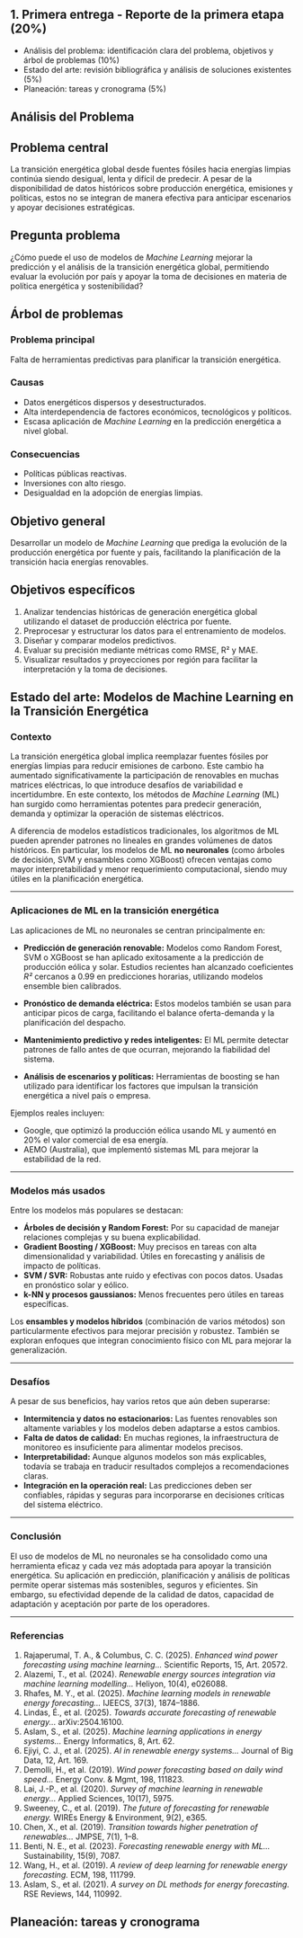 ## 1. Primera entrega - Reporte de la primera etapa (20%) 
- Análisis del problema: identificación clara del problema, objetivos y árbol de problemas (10%) 
- Estado del arte: revisión bibliográfica y análisis de soluciones existentes (5%) 
- Planeación: tareas y cronograma (5%) 

## **Análisis del Problema** ##

## **Problema central**
La transición energética global desde fuentes fósiles hacia energías limpias continúa siendo desigual, lenta y difícil de predecir. A pesar de la disponibilidad de datos históricos sobre producción energética, emisiones y políticas, estos no se integran de manera efectiva para anticipar escenarios y apoyar decisiones estratégicas.

## **Pregunta problema**
¿Cómo puede el uso de modelos de *Machine Learning* mejorar la predicción y el análisis de la transición energética global, permitiendo evaluar la evolución por país y apoyar la toma de decisiones en materia de política energética y sostenibilidad?

## **Árbol de problemas**

### **Problema principal**
Falta de herramientas predictivas para planificar la transición energética.

### **Causas**
- Datos energéticos dispersos y desestructurados.  
- Alta interdependencia de factores económicos, tecnológicos y políticos.  
- Escasa aplicación de *Machine Learning* en la predicción energética a nivel global.  

### **Consecuencias**
- Políticas públicas reactivas.  
- Inversiones con alto riesgo.  
- Desigualdad en la adopción de energías limpias.  

## **Objetivo general**
Desarrollar un modelo de *Machine Learning* que prediga la evolución de la producción energética por fuente y país, facilitando la planificación de la transición hacia energías renovables.

## **Objetivos específicos**
1. Analizar tendencias históricas de generación energética global utilizando el dataset de producción eléctrica por fuente.  
2. Preprocesar y estructurar los datos para el entrenamiento de modelos.
3. Diseñar y comparar modelos predictivos.  
4. Evaluar su precisión mediante métricas como RMSE, R² y MAE.  
5. Visualizar resultados y proyecciones por región para facilitar la interpretación y la toma de decisiones.  

## **Estado del arte: Modelos de Machine Learning en la Transición Energética** ##

### Contexto

La transición energética global implica reemplazar fuentes fósiles por energías limpias para reducir emisiones de carbono. Este cambio ha aumentado significativamente la participación de renovables en muchas matrices eléctricas, lo que introduce desafíos de variabilidad e incertidumbre. En este contexto, los métodos de *Machine Learning* (ML) han surgido como herramientas potentes para predecir generación, demanda y optimizar la operación de sistemas eléctricos. 

A diferencia de modelos estadísticos tradicionales, los algoritmos de ML pueden aprender patrones no lineales en grandes volúmenes de datos históricos. En particular, los modelos de ML **no neuronales** (como árboles de decisión, SVM y ensambles como XGBoost) ofrecen ventajas como mayor interpretabilidad y menor requerimiento computacional, siendo muy útiles en la planificación energética.

---

### Aplicaciones de ML en la transición energética

Las aplicaciones de ML no neuronales se centran principalmente en:

- **Predicción de generación renovable:** Modelos como Random Forest, SVM o XGBoost se han aplicado exitosamente a la predicción de producción eólica y solar. Estudios recientes han alcanzado coeficientes *R²* cercanos a 0.99 en predicciones horarias, utilizando modelos ensemble bien calibrados.

- **Pronóstico de demanda eléctrica:** Estos modelos también se usan para anticipar picos de carga, facilitando el balance oferta-demanda y la planificación del despacho.

- **Mantenimiento predictivo y redes inteligentes:** El ML permite detectar patrones de fallo antes de que ocurran, mejorando la fiabilidad del sistema.

- **Análisis de escenarios y políticas:** Herramientas de boosting se han utilizado para identificar los factores que impulsan la transición energética a nivel país o empresa.

Ejemplos reales incluyen:
- Google, que optimizó la producción eólica usando ML y aumentó en 20% el valor comercial de esa energía.
- AEMO (Australia), que implementó sistemas ML para mejorar la estabilidad de la red.

---

### Modelos más usados

Entre los modelos más populares se destacan:

- **Árboles de decisión y Random Forest:** Por su capacidad de manejar relaciones complejas y su buena explicabilidad.
- **Gradient Boosting / XGBoost:** Muy precisos en tareas con alta dimensionalidad y variabilidad. Útiles en forecasting y análisis de impacto de políticas.
- **SVM / SVR:** Robustas ante ruido y efectivas con pocos datos. Usadas en pronóstico solar y eólico.
- **k-NN y procesos gaussianos:** Menos frecuentes pero útiles en tareas específicas.

Los **ensambles y modelos híbridos** (combinación de varios métodos) son particularmente efectivos para mejorar precisión y robustez. También se exploran enfoques que integran conocimiento físico con ML para mejorar la generalización.

---

### Desafíos

A pesar de sus beneficios, hay varios retos que aún deben superarse:

- **Intermitencia y datos no estacionarios:** Las fuentes renovables son altamente variables y los modelos deben adaptarse a estos cambios.
- **Falta de datos de calidad:** En muchas regiones, la infraestructura de monitoreo es insuficiente para alimentar modelos precisos.
- **Interpretabilidad:** Aunque algunos modelos son más explicables, todavía se trabaja en traducir resultados complejos a recomendaciones claras.
- **Integración en la operación real:** Las predicciones deben ser confiables, rápidas y seguras para incorporarse en decisiones críticas del sistema eléctrico.

---

### Conclusión

El uso de modelos de ML no neuronales se ha consolidado como una herramienta eficaz y cada vez más adoptada para apoyar la transición energética. Su aplicación en predicción, planificación y análisis de políticas permite operar sistemas más sostenibles, seguros y eficientes. Sin embargo, su efectividad depende de la calidad de datos, capacidad de adaptación y aceptación por parte de los operadores.

---

### Referencias

1. Rajaperumal, T. A., & Columbus, C. C. (2025). *Enhanced wind power forecasting using machine learning...* Scientific Reports, 15, Art. 20572.  
2. Alazemi, T., et al. (2024). *Renewable energy sources integration via machine learning modelling...* Heliyon, 10(4), e026088.  
3. Rhafes, M. Y., et al. (2025). *Machine learning models in renewable energy forecasting...* IJEECS, 37(3), 1874–1886.  
4. Lindas, É., et al. (2025). *Towards accurate forecasting of renewable energy...* arXiv:2504.16100.  
5. Aslam, S., et al. (2025). *Machine learning applications in energy systems...* Energy Informatics, 8, Art. 62.  
6. Ejiyi, C. J., et al. (2025). *AI in renewable energy systems...* Journal of Big Data, 12, Art. 169.  
7. Demolli, H., et al. (2019). *Wind power forecasting based on daily wind speed...* Energy Conv. & Mgmt, 198, 111823.  
8. Lai, J.-P., et al. (2020). *Survey of machine learning in renewable energy...* Applied Sciences, 10(17), 5975.  
9. Sweeney, C., et al. (2019). *The future of forecasting for renewable energy.* WIREs Energy & Environment, 9(2), e365.  
10. Chen, X., et al. (2019). *Transition towards higher penetration of renewables...* JMPSE, 7(1), 1–8.  
11. Benti, N. E., et al. (2023). *Forecasting renewable energy with ML...* Sustainability, 15(9), 7087.  
12. Wang, H., et al. (2019). *A review of deep learning for renewable energy forecasting.* ECM, 198, 111799.  
13. Aslam, S., et al. (2021). *A survey on DL methods for energy forecasting.* RSE Reviews, 144, 110992.  


## **Planeación: tareas y cronograma** ##